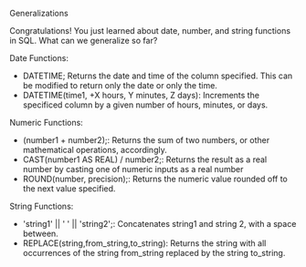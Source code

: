 Generalizations<br>

Congratulations! You just learned about date, number, and string functions in SQL. What can we generalize so far?

Date Functions:

* DATETIME; Returns the date and time of the column specified. This can be modified to return only the date or only the time.
* DATETIME(time1, +X hours, Y minutes, Z days): Increments the specificed column by a given number of hours, minutes, or days.

Numeric Functions:

* (number1 + number2);: Returns the sum of two numbers, or other mathematical operations, accordingly.
* CAST(number1 AS REAL) / number2;: Returns the result as a real number by casting one of numeric inputs as a real number
* ROUND(number, precision);: Returns the numeric value rounded off to the next value specified.

String Functions:

* 'string1' || ' ' || 'string2';: Concatenates string1 and string 2, with a space between.
* REPLACE(string,from_string,to_string): Returns the string with all occurrences of the string from_string replaced by the string to_string.
